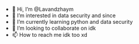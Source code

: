 - 👋 Hi, I’m @Lavandzhaym
- 👀 I’m interested in data security and since
- 🌱 I’m currently learning python and data security 
- 💞️ I’m looking to collaborate on idk
- 📫 How to reach me idk too xd

<!---
Lavandzhaym/Lavandzhaym is a ✨ special ✨ repository because its `README.md` (this file) appears on your GitHub profile.
You can click the Preview link to take a look at your changes.
--->
